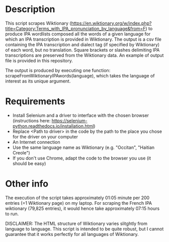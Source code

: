 # Description

This script scrapes Wiktionary (https://en.wiktionary.org/w/index.php?title=Category:Terms_with_IPA_pronunciation_by_language&from=F) to produce IPA wordlists composed all the words of a given language for which an IPA transcription is provided in Wiktionary. The output is a csv file containing the IPA transcription and dialect tag (if specified by Wiktionary) of each word, but no translation. Square brackets or slashes delimiting IPA transcriptions are preserved from the Wiktionary data. An example of output file is provided in this repository.

The output is produced by executing one function: scrapeFromWiktionaryIPAwords(language), which takes the language of interest as its unique argument.

# Requirements

- Install Selenium and a driver to interface with the chosen browser (instructions here: https://selenium-python.readthedocs.io/installation.html)
- Replace \<Path to driver\> in the code by the path to the place you chose for the driver on your computer
- An Internet connection
- Use the same language name as Wiktionary (e.g. "Occitan", "Haitian Creole")
- If you don't use Chrome, adapt the code to the browser you use (it should be easy)
  

# Other info
The execution of the script takes approximately 01:05 minute per 200 entries (=1 Wiktionary page) on my laptop. For scraping the French IPA wiktionary (79,825 entries), it would hence take approximately 07:15 hours to run.

DISCLAIMER: The HTML structure of Wiktionary varies slitghtly from language to language. This script is intended to be quite robust, but I cannot guarantee that it works perfectly for all languages of Wiktionary.


